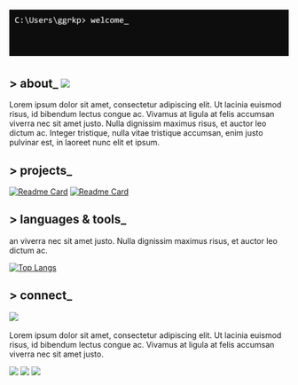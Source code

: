 <!-- todo: Header Image me stoixeia mou endexomenws kai link sto portfolio mou -->
# [![Header](hero.png)](https://www.linkstoportfoliomou.com)

## > about_ <img  src="https://raw.githubusercontent.com/MartinHeinz/MartinHeinz/master/wave.gif" width="30px">
Lorem ipsum dolor sit amet, consectetur adipiscing elit. Ut lacinia euismod risus, id bibendum lectus congue ac. Vivamus at ligula at felis accumsan viverra nec sit amet justo. Nulla dignissim maximus risus, et auctor leo dictum ac. Integer tristique, nulla vitae tristique accumsan, enim justo pulvinar est, in laoreet nunc elit et ipsum.
## > projects_

[![Readme Card](https://github-readme-stats.vercel.app/api/pin/?username=ggrkp&repo=Project2)](https://github.com/ggrkp/Project2)
[![Readme Card](https://github-readme-stats.vercel.app/api/pin/?username=ggrkp&repo=expense-app)](https://github.com/ggrkp/expense-app)
<!-- [![Readme Card](https://github-readme-stats.vercel.app/api/pin/?username=ggrkp&repo=DALTON)](https://github.com/ggrkp/Project2) -->



## > languages & tools_
 an viverra nec sit amet justo. Nulla dignissim maximus risus, et auctor leo dictum ac. 

[![Top Langs](https://github-readme-stats.vercel.app/api/top-langs/?username=ggrkp&layout=default)](https://github.com/anuraghazra/github-readme-stats)


## > connect_


<a href="https://www.linkedin.com/in/ggrkp/"> <img src="https://img.shields.io/badge/LinkedIn-blue" width = 140px> </a>


<!-- Please don't remove this: Grab your social icons from https://github.com/carlsednaoui/gitsocial -->


Lorem ipsum dolor sit amet, consectetur adipiscing elit. Ut lacinia euismod risus, id bibendum lectus congue ac. Vivamus at ligula at felis accumsan viverra nec sit amet justo. 



![](https://img.shields.io/badge/Code-JavaScript-informational?style=flat&logo=<LOGO_NAME>&logoColor=white&color=2bbc8a)
![](https://img.shields.io/badge/Editor-Visual_Studio_Code-informational?style=flat&logo=<LOGO_NAME>&logoColor=white&color=2bbc8a) ![](https://img.shields.io/badge/Code-Python-informational?style=flat&logo=<LOGO_NAME>&logoColor=white&color=2bbc8a) 

<!-- ## .stats
Lorem ipsum dolor sit amet, consectetur adipiscing elit. Ut lacinia euismod risus, id bibendum lectus congue ac. Vivamus at ligula at felis accumsan viverra nec sit amet justo. Nulla dignissim maximus risus, et auctor leo dictum ac. Integer tristique, nulla vitae tristique accumsan, enim justo pulvinar est, in laoreet nunc elit et ipsum. Aliquam facilisis laoreet ligula scelerisque vulputate. Ut at sem elementum, tincidunt magna eget, auctor turpis. Nullam lacinia sed dolor sed imperdiet. Cras porttitor lacus id tellus vulputate, vitae sodales mi sollicitudin. Duis sagittis urna et laoreet placerat. Sed nec eros non quam fermentum lobortis. Suspendisse potenti. Donec et eros imperdiet, tincidunt tellus ac, feugiat urna. Maecenas posuere ipsum arcu, nec aliquam eros interdum id. Vestibulum condimentum sapien odio, nec condimentum enim euismod ut. --> 









